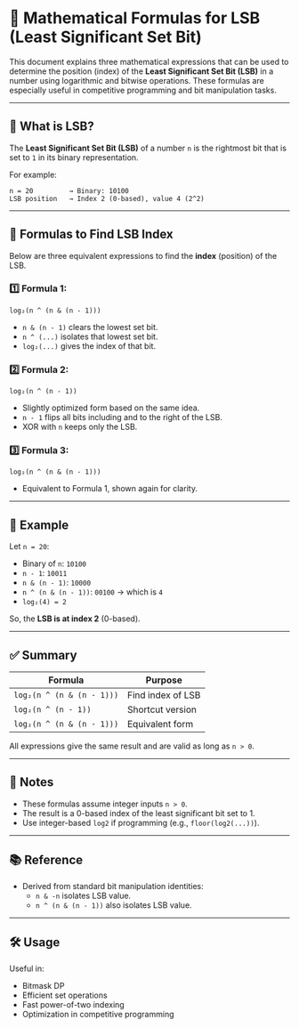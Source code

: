 
# 🔢 Mathematical Formulas for LSB (Least Significant Set Bit)

This document explains three mathematical expressions that can be used to determine the position (index) of the **Least Significant Set Bit (LSB)** in a number using logarithmic and bitwise operations. These formulas are especially useful in competitive programming and bit manipulation tasks.

---

## 🧠 What is LSB?

The **Least Significant Set Bit (LSB)** of a number `n` is the rightmost bit that is set to `1` in its binary representation.

For example:
```
n = 20         → Binary: 10100
LSB position   → Index 2 (0-based), value 4 (2^2)
```

---

## 🧮 Formulas to Find LSB Index

Below are three equivalent expressions to find the **index** (position) of the LSB.

### 1️⃣ Formula 1:
```
log₂(n ^ (n & (n - 1)))
```
- `n & (n - 1)` clears the lowest set bit.
- `n ^ (...)` isolates that lowest set bit.
- `log₂(...)` gives the index of that bit.

### 2️⃣ Formula 2:
```
log₂(n ^ (n - 1))
```
- Slightly optimized form based on the same idea.
- `n - 1` flips all bits including and to the right of the LSB.
- XOR with `n` keeps only the LSB.

### 3️⃣ Formula 3:
```
log₂(n ^ (n & (n - 1)))
```
- Equivalent to Formula 1, shown again for clarity.

---

## 🧪 Example

Let `n = 20`:

- Binary of `n`: `10100`
- `n - 1`: `10011`
- `n & (n - 1)`: `10000`
- `n ^ (n & (n - 1))`: `00100` → which is `4`
- `log₂(4) = 2`

So, the **LSB is at index 2** (0-based).

---

## ✅ Summary

| Formula                             | Purpose                       |
|-------------------------------------|-------------------------------|
| `log₂(n ^ (n & (n - 1)))`          | Find index of LSB             |
| `log₂(n ^ (n - 1))`                | Shortcut version              |
| `log₂(n ^ (n & (n - 1)))`          | Equivalent form               |

All expressions give the same result and are valid as long as `n > 0`.

---

## 📌 Notes
- These formulas assume integer inputs `n > 0`.
- The result is a 0-based index of the least significant bit set to 1.
- Use integer-based `log2` if programming (e.g., `floor(log2(...))`).

---

## 📚 Reference
- Derived from standard bit manipulation identities:
  - `n & -n` isolates LSB value.
  - `n ^ (n & (n - 1))` also isolates LSB value.

---

## 🛠 Usage

Useful in:
- Bitmask DP
- Efficient set operations
- Fast power-of-two indexing
- Optimization in competitive programming

